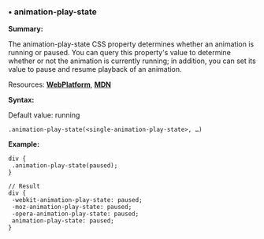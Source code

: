 ### <a name="animation-play-state"></a> &#8226; animation-play-state
**Summary:**

The animation-play-state CSS property determines whether an animation is running or paused. You can query this property's value to determine whether or not the animation is currently running; in addition, you can set its value to pause and resume playback of an animation.

Resources: **[WebPlatform](http://docs.webplatform.org/wiki/css/properties/animation-play-state)**, **[MDN](https://developer.mozilla.org/en-US/docs/Web/CSS/animation-play-state)**

**Syntax:**

Default value: running

    .animation-play-state(<single-animation-play-state>, …)
  
**Example:**

    div {
     .animation-play-state(paused);
    }
    
    // Result
    div {
     -webkit-animation-play-state: paused;
     -moz-animation-play-state: paused;
     -opera-animation-play-state: paused;
     animation-play-state: paused;
    } 

